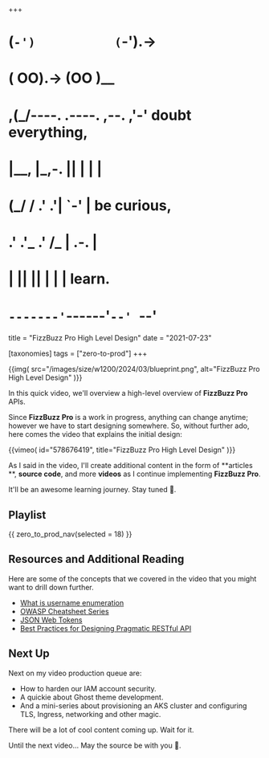 +++
#   (`-')           (`-').->
#   ( OO).->        (OO )__
# ,(_/----. .----. ,--. ,'-' doubt everything,
# |__,    |\_,-.  ||  | |  |
#  (_/   /    .' .'|  `-'  | be curious,
#  .'  .'_  .'  /_ |  .-.  |
# |       ||      ||  | |  | learn.
# `-------'`------'`--' `--'

title = "FizzBuzz Pro High Level Design"
date = "2021-07-23"

[taxonomies]
tags = ["zero-to-prod"]
+++

{{img(
  src="/images/size/w1200/2024/03/blueprint.png",
  alt="FizzBuzz Pro High Level Design"
)}}

In this quick video, we'll overview a high-level overview of **FizzBuzz Pro**
APIs.

Since **FizzBuzz Pro** is a work in progress, anything can change anytime;
however we have to start designing somewhere. So, without further ado, here
comes the video that explains the initial design:

{{vimeo(
  id="578676419",
  title="FizzBuzz Pro High Level Design"
)}}

As I said in the video, I'll create additional content in the form of **articles
**, **source code**, and more **videos** as I continue implementing **FizzBuzz
Pro**.

It'll be an awesome learning journey. Stay tuned 🎵.

## Playlist

{{ zero_to_prod_nav(selected = 18) }}

## Resources and Additional Reading

Here are some of the concepts that we covered in the video that you might want
to drill down further.

* [What is username enumeration](https://www.virtuesecurity.com/kb/username-enumeration/)
* [OWASP Cheatsheet Series](https://cheatsheetseries.owasp.org/index.html)
* [JSON Web Tokens](https://jwt.io/)
* [Best Practices for Designing Pragmatic RESTful API](https://www.vinaysahni.com/best-practices-for-a-pragmatic-restful-api)

## Next Up

Next on my video production queue are:

* How to harden our IAM account security.
* A quickie about Ghost theme development.
* And a mini-series about provisioning an AKS cluster and configuring TLS,
  Ingress, networking and other magic.

There will be a lot of cool content coming up. Wait for it.

Until the next video... May the source be with you 🦄.
